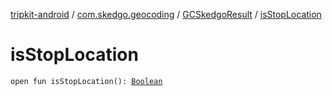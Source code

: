 [tripkit-android](../../index.md) / [com.skedgo.geocoding](../index.md) / [GCSkedgoResult](index.md) / [isStopLocation](./is-stop-location.md)

# isStopLocation

`open fun isStopLocation(): `[`Boolean`](https://kotlinlang.org/api/latest/jvm/stdlib/kotlin/-boolean/index.html)